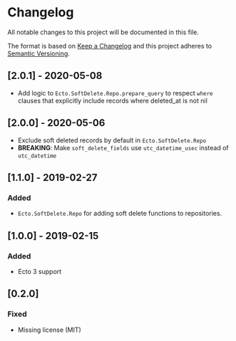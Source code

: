 # Changelog

All notable changes to this project will be documented in this file.

The format is based on [Keep a Changelog](http://keepachangelog.com/en/1.0.0/)
and this project adheres to [Semantic Versioning](http://semver.org/spec/v2.0.0.html).

## [2.0.1] - 2020-05-08

- Add logic to `Ecto.SoftDelete.Repo.prepare_query` to respect `where` clauses that explicitly include records where deleted_at is not nil 

## [2.0.0] - 2020-05-06

- Exclude soft deleted records by default in `Ecto.SoftDelete.Repo`
- **BREAKING**: Make `soft_delete_fields` use `utc_datetime_usec` instead of `utc_datetime`

## [1.1.0] - 2019-02-27

### Added

- `Ecto.SoftDelete.Repo` for adding soft delete functions to repositories.

## [1.0.0] - 2019-02-15

### Added

- Ecto 3 support

## [0.2.0]

### Fixed

- Missing license (MIT)
